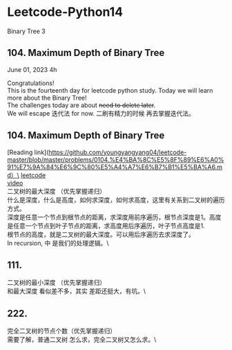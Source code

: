 # Leetcode-Python14
Binary Tree 3

## 104. Maximum Depth of Binary Tree

June 01, 2023  4h

Congratulations!\
This is the fourteenth day for leetcode python study. Today we will learn more about the Binary Tree!\
The challenges today are about ~~need to delete later~~.\
We will escape 迭代法 for now. 二刷有精力的时候 再去掌握迭代法。


## 104. Maximum Depth of Binary Tree
[Reading link](https://github.com/youngyangyang04/leetcode-master/blob/master/problems/0104.%E4%BA%8C%E5%8F%89%E6%A0%91%E7%9A%84%E6%9C%80%E5%A4%A7%E6%B7%B1%E5%BA%A6.md）\
[leetcode](https://leetcode.com/problems/maximum-depth-of-binary-tree/)\
[video](https://www.bilibili.com/video/BV1Gd4y1V75u/?spm_id_from=333.788&vd_source=63f26efad0d35bcbb0de794512ac21f3)\
二叉树的最大深度 （优先掌握递归）\
什么是深度，什么是高度，如何求深度，如何求高度，这里有关系到二叉树的遍历方式。\
深度是任意一个节点到根节点的距离，求深度用前序遍历，根节点深度是1。高度是任意一个节点到叶子节点的距离，求高度用后序遍历，叶子节点高度是1.\
根节点的高度，就是二叉树的最大深度。可以用后序遍历去求深度了。\
In recursion, 中 是我们的处理逻辑。\




## 111.
二叉树的最小深度 （优先掌握递归）\
和最大深度 看似差不多，其实 差距还挺大，有坑。\



## 222.
完全二叉树的节点个数（优先掌握递归）\
需要了解，普通二叉树 怎么求，完全二叉树又怎么求。\

